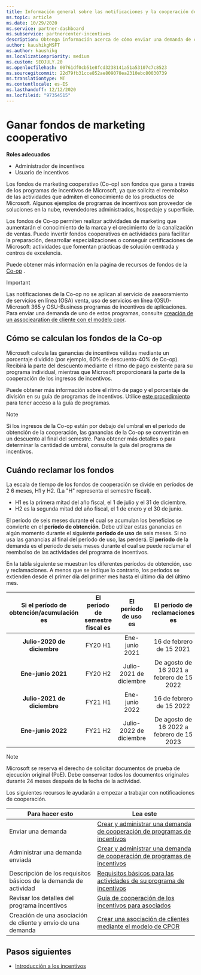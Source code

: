 ```yaml
---
title: Información general sobre las notificaciones y la cooperación de incentivos
ms.topic: article
ms.date: 10/29/2020
ms.service: partner-dashboard
ms.subservice: partnercenter-incentives
description: Obtenga información acerca de cómo enviar una demanda de cooperación correcta para sus incentivos organizando la documentación, las facturas, las instrucciones y la prueba de ejecución adecuadas.
author: kaushikgMSFT
ms.author: kaushikg
ms.localizationpriority: medium
ms.custom: SEOJULY.20
ms.openlocfilehash: 00761df0cb51e8fcd3238141a51a53107c7c8523
ms.sourcegitcommit: 22d79fb31cce852ae809078ea2310ebc80030739
ms.translationtype: MT
ms.contentlocale: es-ES
ms.lasthandoff: 12/12/2020
ms.locfileid: "97354515"
---
```

# <a name="earn-cooperative-marketing-funds"></a>Ganar fondos de marketing cooperativo

**Roles adecuados**

- Administrador de incentivos
- Usuario de incentivos

Los fondos de marketing cooperativo (Co-op) son fondos que gana a través de los programas de incentivos de Microsoft, ya que solicita el reembolso de las actividades que admiten el conocimiento de los productos de Microsoft. Algunos ejemplos de programas de incentivos son proveedor de soluciones en la nube, revendedores administrados, hospedaje y superficie.

Los fondos de Co-op permiten realizar actividades de marketing que aumentarán el conocimiento de la marca y el crecimiento de la canalización de ventas. Puede invertir fondos cooperativos en actividades para facilitar la preparación, desarrollar especializaciones o conseguir certificaciones de Microsoft: actividades que fomentan prácticas de solución centrada y centros de excelencia.

Puede obtener más información en la página de recursos de fondos de la [Co-op](https://partner.microsoft.com/asset/collection/co-op-funds-resources#/) .

>[!Important]
>Las notificaciones de la Co-op no se aplican al servicio de asesoramiento de servicios en línea (OSA) venta, uso de servicios en línea (OSU)-Microsoft 365 y OSU-Business programas de incentivos de aplicaciones. Para enviar una demanda de uno de estos programas, consulte [creación de un associearation de cliente con el modelo cpor](submit-osa-claim.md).

## <a name="how-co-op-funds-are-calculated"></a>Cómo se calculan los fondos de la Co-op

Microsoft calcula las ganancias de incentivos válidas mediante un porcentaje dividido (por ejemplo, 60% de descuento-40% de Co-op). Recibirá la parte del descuento mediante el ritmo de pago existente para su programa individual, mientras que Microsoft proporcionará la parte de la cooperación de los ingresos de incentivos.

Puede obtener más información sobre el ritmo de pago y el porcentaje de división en su guía de programas de incentivos. Utilice [este procedimiento](incentives-determined-your-program-eligibility.md) para tener acceso a la guía de programas.

>[!NOTE]
>Si los ingresos de la Co-op están por debajo del umbral en el período de obtención de la cooperación, las ganancias de la Co-op se convertirán en un descuento al final del semestre. Para obtener más detalles o para determinar la cantidad de umbral, consulte la guía del programa de incentivos.

## <a name="when-to-claim-your-funds"></a>Cuándo reclamar los fondos

La escala de tiempo de los fondos de cooperación se divide en períodos de 2 6 meses, H1 y H2. (La "H" representa el semestre fiscal).

- H1 es la primera mitad del año fiscal, el 1 de julio y el 31 de diciembre.
- H2 es la segunda mitad del año fiscal, el 1 de enero y el 30 de junio.

El período de seis meses durante el cual se acumulan los beneficios se convierte en el **período de obtención**. Debe utilizar estas ganancias en algún momento durante el siguiente **período de uso** de seis meses. Si no usa las ganancias al final del período de uso, las perderá. El **período** de la demanda es el período de seis meses durante el cual se puede reclamar el reembolso de las actividades del programa de incentivos.

En la tabla siguiente se muestran los diferentes períodos de obtención, uso y reclamaciones. A menos que se indique lo contrario, los períodos se extienden desde el primer día del primer mes hasta el último día del último mes.

|  Si el período de obtención/acumulación es  |El período de semestre fiscal es  |  El período de uso es  |  El período de reclamaciones es  |
| :-----------: | :-----------: | :-----------: | :-----------: |
|**Julio-2020 de diciembre**| FY20 H1  |  Ene-junio 2021  |  16 de febrero de 15 2021  |
|**Ene-junio 2021** |  FY20 H2  |  Julio-2021 de diciembre  |  De agosto de 16 2021 a febrero de 15 2022  |
|**Julio-2021 de diciembre**|  FY21 H1  |  Ene-junio 2022  |  16 de febrero de 15 2022  |
|**Ene-junio 2022** |  FY21 H2  |  Julio-2022 de diciembre  |  De agosto de 16 2022 a febrero de 15 2023  |

>[!NOTE]
>Microsoft se reserva el derecho de solicitar documentos de prueba de ejecución original (PoE). Debe conservar todos los documentos originales durante 24 meses después de la fecha de la actividad.

Los siguientes recursos le ayudarán a empezar a trabajar con notificaciones de cooperación.

| Para hacer esto | Lea este |
| ------ | ----------- |
| Enviar una demanda |  [Crear y administrar una demanda de cooperación de programas de incentivos](create-incentives-claims.md)  |
| Administrar una demanda enviada | [Crear y administrar una demanda de cooperación de programas de incentivos](create-incentives-claims.md)    |
| Descripción de los requisitos básicos de la demanda de actividad | [Requisitos básicos para las actividades de su programa de incentivos](core-requirements.md)   |
| Revisar los detalles del programa incentivos | [Guía de cooperación de los incentivos para asociados](https://assetsprod.microsoft.com/co-op-guidebook.pdf)  |
| Creación de una asociación de cliente y envío de una demanda | [Crear una asociación de clientes mediante el modelo de CPOR](submit-osa-claim.md)   |

## <a name="next-steps"></a>Pasos siguientes

- [Introducción a los incentivos](incentives-get-started-intro.md)
